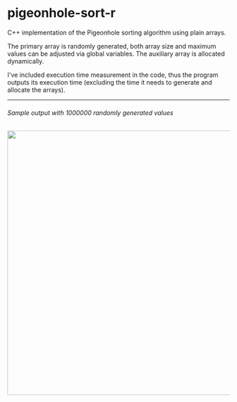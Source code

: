 # pigeonhole-sort-r
C++ implementation of the Pigeonhole sorting algorithm using plain arrays.

The primary array is randomly generated, both array size and maximum values can be adjusted via global variables. The auxiliary array is allocated dynamically.  
  
I've included execution time measurement in the code, thus the program outputs its execution time (excluding the time it needs to generate and allocate the arrays).
  
  
-----
###### Sample output with 1000000 randomly generated values
<img src="https://user-images.githubusercontent.com/61376940/159336858-223a8f81-48bb-4068-ae2f-fee559685d44.jpeg" width="600">

